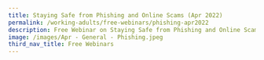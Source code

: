 ```yaml
---
title: Staying Safe from Phishing and Online Scams (Apr 2022)
permalink: /working-adults/free-webinars/phishing-apr2022
description: Free Webinar on Staying Safe from Phishing and Online Scams
image: /images/Apr - General - Phishing.jpeg
third_nav_title: Free Webinars
---
```



